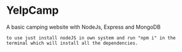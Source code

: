 # YelpCamp
A basic camping website with NodeJs, Express and MongoDB

```to use just install nodeJS in own system and run "npm i" in the terminal which will install all the dependencies.```
